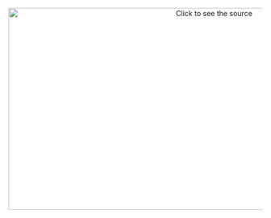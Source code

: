 <div align="center">
	<br>
	<a href="https://github.com/RAC22/RAC22/readme.svg">
		<img src="header.svg" width="800" height="400" alt="Click to see the source">
	</a>
	<br>
</div>
